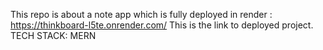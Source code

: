 This repo is about a note app which is fully deployed in render :
https://thinkboard-l5te.onrender.com/
This is the link to deployed project.
TECH STACK: MERN
